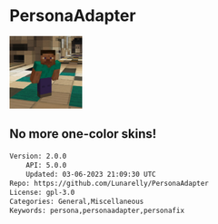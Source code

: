 # PersonaAdapter
<img src="https://raw.githubusercontent.com/Lunarelly/PersonaAdapter/1233337f2adc9ad6b9093a84f6dae5a8b0332d75/icon.png" width="128" height="128" />

## No more one-color skins!
```properties
Version: 2.0.0
    API: 5.0.0
    Updated: 03-06-2023 21:09:30 UTC
Repo: https://github.com/Lunarelly/PersonaAdapter
License: gpl-3.0
Categories: General,Miscellaneous
Keywords: persona,personaadapter,personafix
```